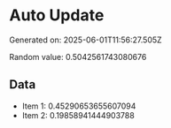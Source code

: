 # Auto Update

Generated on: 2025-06-01T11:56:27.505Z

Random value: 0.5042561743080676

## Data

- Item 1: 0.45290653655607094
- Item 2: 0.19858941444903788